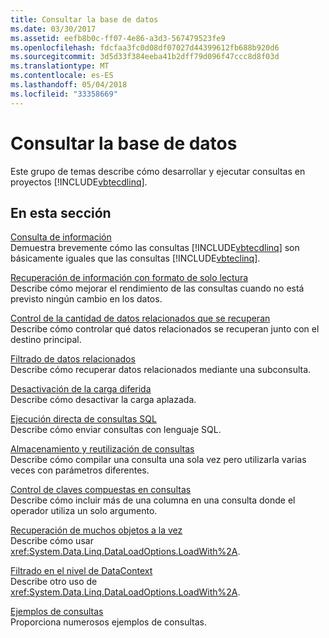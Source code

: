 ```yaml
---
title: Consultar la base de datos
ms.date: 03/30/2017
ms.assetid: eefb8b0c-ff07-4e86-a3d3-567479523fe9
ms.openlocfilehash: fdcfaa3fc0d08df07027d44399612fb688b920d6
ms.sourcegitcommit: 3d5d33f384eeba41b2dff79d096f47ccc8d8f03d
ms.translationtype: MT
ms.contentlocale: es-ES
ms.lasthandoff: 05/04/2018
ms.locfileid: "33358669"
---
```

# <a name="querying-the-database"></a>Consultar la base de datos
Este grupo de temas describe cómo desarrollar y ejecutar consultas en proyectos [!INCLUDE[vbtecdlinq](../../../../../../includes/vbtecdlinq-md.md)].  
  
## <a name="in-this-section"></a>En esta sección  
 [Consulta de información](../../../../../../docs/framework/data/adonet/sql/linq/how-to-query-for-information.md)  
 Demuestra brevemente cómo las consultas [!INCLUDE[vbtecdlinq](../../../../../../includes/vbtecdlinq-md.md)] son básicamente iguales que las consultas [!INCLUDE[vbteclinq](../../../../../../includes/vbteclinq-md.md)].  
  
 [Recuperación de información con formato de solo lectura](../../../../../../docs/framework/data/adonet/sql/linq/how-to-retrieve-information-as-read-only.md)  
 Describe cómo mejorar el rendimiento de las consultas cuando no está previsto ningún cambio en los datos.  
  
 [Control de la cantidad de datos relacionados que se recuperan](../../../../../../docs/framework/data/adonet/sql/linq/how-to-control-how-much-related-data-is-retrieved.md)  
 Describe cómo controlar qué datos relacionados se recuperan junto con el destino principal.  
  
 [Filtrado de datos relacionados](../../../../../../docs/framework/data/adonet/sql/linq/how-to-filter-related-data.md)  
 Describe cómo recuperar datos relacionados mediante una subconsulta.  
  
 [Desactivación de la carga diferida](../../../../../../docs/framework/data/adonet/sql/linq/how-to-turn-off-deferred-loading.md)  
 Describe cómo desactivar la carga aplazada.  
  
 [Ejecución directa de consultas SQL](../../../../../../docs/framework/data/adonet/sql/linq/how-to-directly-execute-sql-queries.md)  
 Describe cómo enviar consultas con lenguaje SQL.  
  
 [Almacenamiento y reutilización de consultas](../../../../../../docs/framework/data/adonet/sql/linq/how-to-store-and-reuse-queries.md)  
 Describe cómo compilar una consulta una sola vez pero utilizarla varias veces con parámetros diferentes.  
  
 [Control de claves compuestas en consultas](../../../../../../docs/framework/data/adonet/sql/linq/how-to-handle-composite-keys-in-queries.md)  
 Describe cómo incluir más de una columna en una consulta donde el operador utiliza un solo argumento.  
  
 [Recuperación de muchos objetos a la vez](../../../../../../docs/framework/data/adonet/sql/linq/how-to-retrieve-many-objects-at-once.md)  
 Describe cómo usar <xref:System.Data.Linq.DataLoadOptions.LoadWith%2A>.  
  
 [Filtrado en el nivel de DataContext](../../../../../../docs/framework/data/adonet/sql/linq/how-to-filter-at-the-datacontext-level.md)  
 Describe otro uso de <xref:System.Data.Linq.DataLoadOptions.LoadWith%2A>.  
  
 [Ejemplos de consultas](../../../../../../docs/framework/data/adonet/sql/linq/query-examples.md)  
 Proporciona numerosos ejemplos de consultas.
